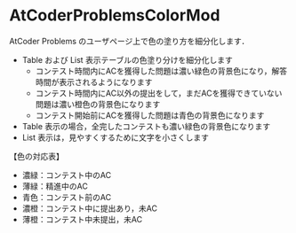 # AtCoderProblemsColorMod

AtCoder Problems のユーザページ上で色の塗り方を細分化します．

- Table および List 表示テーブルの色塗り分けを細分化します
  - コンテスト時間内にACを獲得した問題は濃い緑色の背景色になり，解答時間が表示されるようになります
  - コンテスト時間内にAC以外の提出をして，まだACを獲得できていない問題は濃い橙色の背景色になります
  - コンテスト開始前にACを獲得した問題は青色の背景色になります
- Table 表示の場合，全完したコンテストも濃い緑色の背景色になります
- List 表示は，見やすくするために文字を小さくします

【色の対応表】
- 濃緑：コンテスト中のAC
- 薄緑：精進中のAC
- 青色：コンテスト前のAC
- 濃橙：コンテスト中に提出あり，未AC
- 薄橙：コンテスト中未提出，未AC
